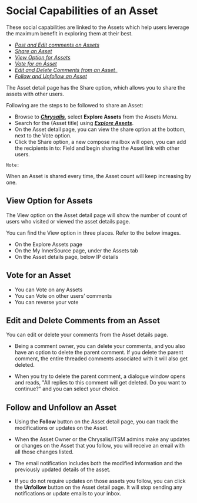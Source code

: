 # Social Capabilities of an Asset

These social capabilities are linked to the Assets which help users leverage the maximum benefit in exploring them at their best. 


- [_Post and Edit comments on Assets_](https://aka.ms/Post-an-Edit-comments-on-Assets) 
- [_Share an Asset_](#Share-an-Asset)
- [_View Option for Assets_](#View-Option-for-Assets)
- [_Vote for an Asset_](#Vote-for-an-Asset)
- [_Edit and Delete Comments from an Asset_](#Edit-and-Delete-Comments-from-an-Asset)_ 
- _[Follow and Unfollow an Asset](#Follow-and-Unfollow-an-Asset)_


The Asset detail page has the Share option, which allows you to share the assets with other users. 

Following are the steps to be followed to share an Asset:

- Browse to [_**Chrysalis**_](https://aka.ms/chrysalis), select **Explore Assets** from the Assets Menu.
- Search for the (Asset title) using _**[Explore Assets](https://aka.ms/Explore-Assets)**_.
- On the Asset detail page, you can view the share option at the 
  bottom, next to the Vote option. 
- Click the Share option, a new compose mailbox will open, you can add 
  the recipients in to: Field and begin sharing the Asset link with 
  other users.

`Note:`

When an Asset is shared every time, the Asset count will keep increasing by one.

## View Option for Assets

The View option on the Asset detail page will show the number of count of users who visited or viewed the asset details page. 

You can find the View option in three places. Refer to the below images.

- On the Explore Assets page
- On the My InnerSource page, under the Assets tab
- On the Asset details page, below IP details

## Vote for an Asset

- You can Vote on any Assets
- You can Vote on other users’ comments
- You can reverse your vote

## Edit and Delete Comments from an Asset 

You can edit or delete your comments from the Asset details page. 

- Being a comment owner, you can delete your comments, and you also have an option to delete the parent comment. If you delete the parent comment, the entire threaded comments associated with it will also get deleted.

- When you try to delete the parent comment, a dialogue window opens and reads, "All replies to this comment will get deleted. Do you want to continue?" and you can select your choice. 

## Follow and Unfollow an Asset

- Using the **Follow** button on the Asset detail page, you can track the modifications or updates on the Asset.

- When the Asset Owner or the Chrysalis/ITSM admins make any updates or changes on the Asset that you follow, you will receive an email with all those changes listed.

- The email notification includes both the modified information and the previously updated details of the asset.

- If you do not require updates on those assets you follow, you can click the **Unfollow** button on the Asset detail page. It will stop sending any notifications or update emails to your inbox.









